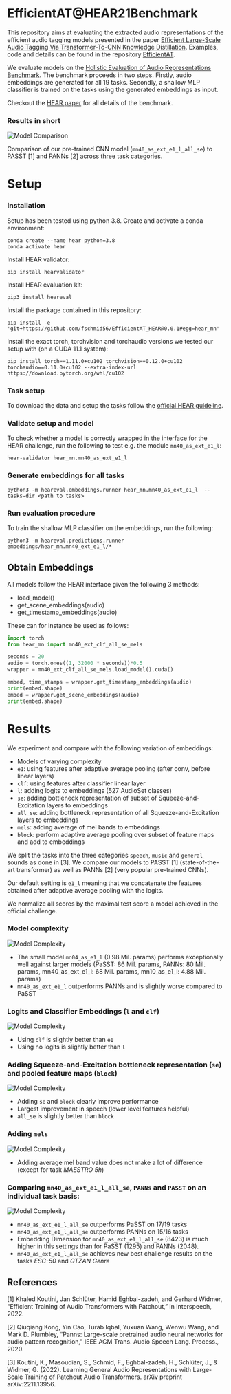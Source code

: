# EfficientAT@HEAR21Benchmark
This repository aims at evaluating the extracted audio representations of the efficient audio tagging models presented 
in the paper [Efficient Large-Scale Audio Tagging Via Transformer-To-CNN Knowledge Distillation](https://arxiv.org/pdf/2211.04772.pdf).
Examples, code and details can be found in the repository [EfficientAT](https://github.com/fschmid56/EfficientAT).

We evaluate models on the [Holistic Evaluation of Audio Representations Benchmark](https://hearbenchmark.com/). The benchmark
proceeds in two steps. Firstly, audio embeddings are generated for all 19 tasks. Secondly, a shallow MLP classifier
is trained on the tasks using the generated embeddings as input.

Checkout the [HEAR paper](https://arxiv.org/abs/2203.03022) for all details of the benchmark.

### Results in short

![Model Comparison](/images/s4_1.png)

Comparison of our pre-trained CNN model (`mn40_as_ext_e1_l_all_se`) to PASST [1] and PANNs [2] across three 
task categories. 

# Setup
### Installation

Setup has been tested using python 3.8. Create and activate a conda environment:

```
conda create --name hear python=3.8
conda activate hear
```

Install HEAR validator:

```
pip install hearvalidator
```

Install HEAR evaluation kit:

```
pip3 install heareval
```

Install the package contained in this repository: 

```
pip install -e 'git+https://github.com/fschmid56/EfficientAT_HEAR@0.0.1#egg=hear_mn' 
```

Install the exact torch, torchvision and torchaudio versions we tested our setup with (on a CUDA 11.1 system):

```
pip install torch==1.11.0+cu102 torchvision==0.12.0+cu102 torchaudio==0.11.0+cu102 --extra-index-url https://download.pytorch.org/whl/cu102
```

### Task setup

To download the data and setup the tasks follow the [official HEAR guideline](https://hearbenchmark.com/hear-tasks.html).

### Validate setup and model

To check whether a model is correctly wrapped in the interface for the HEAR challenge, run the following to test e.g. the 
module `mn40_as_ext_e1_l`:

```
hear-validator hear_mn.mn40_as_ext_e1_l
```

### Generate embeddings for all tasks

```
python3 -m heareval.embeddings.runner hear_mn.mn40_as_ext_e1_l  --tasks-dir <path to tasks>
```

###  Run evaluation procedure

To train the shallow MLP classifier on the embeddings, run the following:

```
python3 -m heareval.predictions.runner embeddings/hear_mn.mn40_ext_e1_l/*
```

## Obtain Embeddings

All models follow the HEAR interface given the following 3 methods:

* load_model() 
* get_scene_embeddings(audio)
* get_timestamp_embeddings(audio)

These can for instance be used as follows:

```python
import torch
from hear_mn import mn40_ext_clf_all_se_mels

seconds = 20
audio = torch.ones((1, 32000 * seconds))*0.5
wrapper = mn40_ext_clf_all_se_mels.load_model().cuda()

embed, time_stamps = wrapper.get_timestamp_embeddings(audio)
print(embed.shape)
embed = wrapper.get_scene_embeddings(audio)
print(embed.shape)
```

# Results

We experiment and compare with the following variation of embeddings:
* Models of varying complexity
* `e1`: using features after adaptive average pooling (after conv, before linear layers)
* `clf`: using features after classifier linear layer
* `l`: adding logits to embeddings (527 AudioSet classes)
* `se`: adding bottleneck representation of subset of Squeeze-and-Excitation layers to embeddings
* `all_se`: adding bottleneck representation of all Squeeze-and-Excitation layers to embeddings
* `mels`: adding average of mel bands to embeddings
* `block`: perform adaptive average pooling over subset of feature maps and add to embeddings

We split the tasks into the three categories `speech`, `music` and `general` sounds as done in [3]. We compare our models to 
PASST [1] (state-of-the-art transformer) as well as PANNs [2] (very popular pre-trained CNNs). 

Our default setting is `e1_l` meaning that we concatenate the features obtained after adaptive average pooling with the 
logits.

We normalize all scores by the maximal test score a model achieved in the official challenge.

### Model complexity

![Model Complexity](/images/s0.png)

* The small model `mn04_as_e1_l` (0.98 Mil. params) performs exceptionally well against larger models (PaSST: 86 Mil. params,
PANNs: 80 Mil. params, mn40_as_ext_e1_l: 68 Mil. params, mn10_as_e1_l: 4.88 Mil. params)
* `mn40_as_ext_e1_l` outperforms PANNs and is slightly worse compared to PaSST

### Logits and Classifier Embeddings (`l` and `clf`)

![Model Complexity](/images/s1.png)

* Using `clf` is slightly better than `e1`
* Using no logits is slightly better than `l`

### Adding Squeeze-and-Excitation bottleneck representation (`se`) and pooled feature maps (`block`)

![Model Complexity](/images/s2.png)

* Adding `se` and `block` clearly improve performance
* Largest improvement in speech (lower level features helpful)
* `all_se` is slightly better than `block`

### Adding `mels`

![Model Complexity](/images/s3.png)

* Adding average mel band value does not make a lot of difference (except for task *MAESTRO 5h*)

### Comparing `mn40_as_ext_e1_l_all_se`, `PANNs` and `PASST` on an individual task basis:

![Model Complexity](/images/s4_2.png)

* `mn40_as_ext_e1_l_all_se` outperforms PaSST on 17/19 tasks
* `mn40_as_ext_e1_l_all_se` outperforms PANNs on 15/16 tasks
* Embedding Dimension for `mn40_as_ext_e1_l_all_se` (8423) is much higher in this settings than for 
PaSST (1295) and PANNs (2048).
* `mn40_as_ext_e1_l_all_se` achieves new best challenge results on the tasks *ESC-50* and *GTZAN Genre*

## References

[1] Khaled Koutini, Jan Schlüter, Hamid Eghbal-zadeh, and Gerhard Widmer, “Efficient Training of Audio Transformers with Patchout,” in Interspeech, 2022.

[2] Qiuqiang Kong, Yin Cao, Turab Iqbal, Yuxuan Wang, Wenwu Wang, and Mark D. Plumbley, “Panns: Large-scale pretrained audio neural networks for audio pattern recognition,” IEEE ACM Trans. Audio Speech Lang. Process., 2020.

[3] Koutini, K., Masoudian, S., Schmid, F., Eghbal-zadeh, H., Schlüter, J., & Widmer, G. (2022). Learning General Audio Representations with Large-Scale Training of Patchout Audio Transformers. arXiv preprint arXiv:2211.13956.